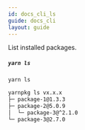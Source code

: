 ```yaml
---
id: docs_cli_ls
guide: docs_cli
layout: guide
---
```


<p class="lead">List installed packages.</p>

##### `yarn ls` <a class="toc" id="toc-yarn-ls" href="#toc-yarn-ls"></a>

```sh
yarn ls
```

```sh
yarnpkg ls vx.x.x
├─ package-1@1.3.3
├─ package-2@5.0.9
│  └─ package-3@^2.1.0
└─ package-3@2.7.0
```
